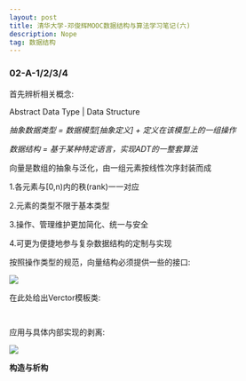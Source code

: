 ```yaml
---
layout: post
title: 清华大学-邓俊辉MOOC数据结构与算法学习笔记(六)
description: Nope
tag: 数据结构
---
```


### 02-A-1/2/3/4

首先辨析相关概念:

Abstract Data Type |  Data Structure

*抽象数据类型 = 数据模型[抽象定义] + 定义在该模型上的一组操作*

*数据结构 = 基于某种特定语言，实现ADT的一整套算法*

向量是数组的抽象与泛化，由一组元素按线性次序封装而成

1.各元素与[0,n)内的秩(rank)一一对应

2.元素的类型不限于基本类型

3.操作、管理维护更加简化、统一与安全

4.可更为便捷地参与复杂数据结构的定制与实现

按照操作类型的规范，向量结构必须提供一些的接口:

![](/images/post_image/向量ADT接口.png)

在此处给出Verctor模板类:

```


```

应用与具体内部实现的剥离:

![](/images/post_image/应用与实现的剥离.png)

**构造与析构**
